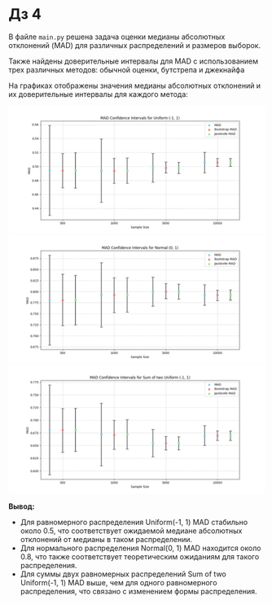 # Дз 4

В файле `main.py` решена задача оценки медианы абсолютных отклонений (MAD) для различных распределений и размеров выборок. 

Также найдены доверительные интервалы для MAD с использованием трех различных методов: обычной оценки, бутстрепа и джекнайфа

На графиках отображены значения медианы абсолютных отклонений и их доверительные интервалы для каждого метода:

![mad_1.png](mad_1.png)
![mad_2.png](mad_2.png)
![mad_3.png](mad_3.png)

**Вывод:**
- Для равномерного распределения Uniform(-1, 1) MAD стабильно около 0.5, что соответствует ожидаемой медиане абсолютных отклонений от медианы в таком распределении.
- Для нормального распределения Normal(0, 1) MAD находится около 0.8, что также соответствует теоретическим ожиданиям для такого распределения.
- Для суммы двух равномерных распределений Sum of two Uniform(-1, 1) MAD выше, чем для одного равномерного распределения, что связано с изменением формы распределения.
